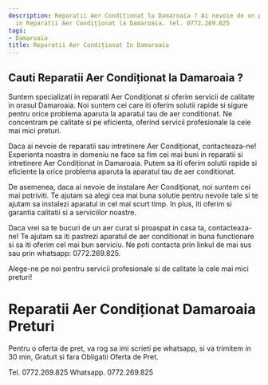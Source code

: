 ```yaml
---
description: Reparatii Aer Condiționat la Damaroaia ? Ai nevoie de un profesionist
  in Reparatii Aer Condiționat la Damaroaia. tel. 0772.269.825
tags:
- Damaroaia
title: Reparatii Aer Condiționat In Damaroaia
---
```



## Cauti Reparatii Aer Condiționat la Damaroaia ?


Suntem specializati in reparatii Aer Condiționat si oferim servicii de calitate in orasul Damaroaia. Noi suntem cei care iti oferim solutii rapide si sigure pentru orice problema aparuta la aparatul tau de aer conditionat. Ne concentram pe calitate si pe eficienta, oferind servicii profesionale la cele mai mici preturi.

Daca ai nevoie de reparatii sau intretinere Aer Condiționat, contacteaza-ne! Experienta noastra in domeniu ne face sa fim cei mai buni in reparatii si intretinere Aer Condiționat in Damaroaia. Putem sa iti oferim solutii rapide si eficiente la orice problema aparuta la aparatul tau de aer conditionat.

De asemenea, daca ai nevoie de instalare Aer Condiționat, noi suntem cei mai potriviti. Te ajutam sa alegi cea mai buna solutie pentru nevoile tale si te ajutam sa instalezi aparatul in cel mai scurt timp. In plus, iti oferim si garantia calitatii si a serviciilor noastre.

Daca vrei sa te bucuri de un aer curat si proaspat in casa ta, contacteaza-ne! Te ajutam sa iti pastrezi aparatul de aer conditionat in buna functionare si sa iti oferim cel mai bun serviciu. Ne poti contacta prin linkul de mai sus sau prin whatsapp: 0772.269.825. 

Alege-ne pe noi pentru servicii profesionale si de calitate la cele mai mici preturi!

# Reparatii Aer Condiționat Damaroaia Preturi
Pentru o oferta de pret, va rog sa imi scrieti pe whatsapp, si va trimitem in 30 min, Gratuit si fara Obligatii Oferta de Pret.

Tel. 0772.269.825
Whatsapp. 0772.269.825